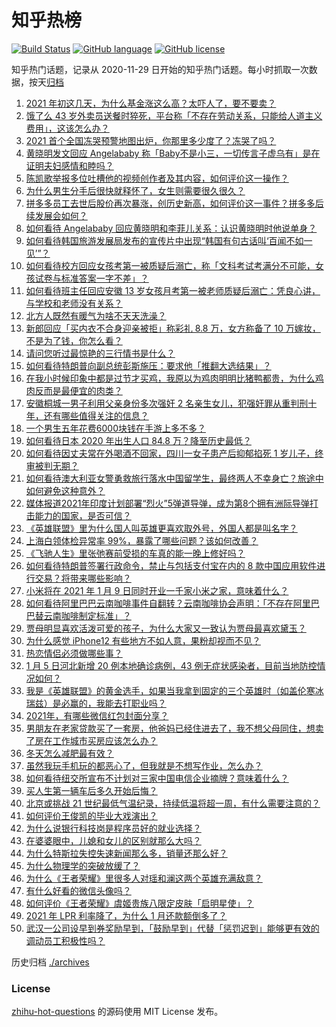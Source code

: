 # 知乎热榜
[![Build Status](https://github.com/ToWeLong/zhihu-hot-questions/workflows/CI/badge.svg)](https://github.com/ToWeLong/zhihu-hot-questions/actions)
[![GitHub language](https://img.shields.io/badge/language-golang-orange.svg)](https://golang.org/)
[![GitHub license](https://img.shields.io/github/license/ToWeLong/zhihu-hot-questions)](https://github.com/ToWeLong/zhihu-hot-questions/blob/main/LICENSE)

知乎热门话题，记录从 2020-11-29 日开始的知乎热门话题。每小时抓取一次数据，按天[归档](./archives)

<!-- BEGIN -->

1. [2021 年初这几天，为什么基金涨这么高？太吓人了，要不要卖？](https://www.zhihu.com/question/437808776)
1. [饿了么 43 岁外卖员送餐时猝死，平台称「不存在劳动关系，只能给人道主义费用」，这该怎么办？](https://www.zhihu.com/question/438129586)
1. [2021 首个全国冻哭预警地图出炉，你那里多少度了？冻哭了吗？](https://www.zhihu.com/question/438090876)
1. [黄晓明发文回应 Angelababy 称「Baby不是小三，一切传言子虚乌有」是在证明夫妇感情和睦吗？](https://www.zhihu.com/question/438160857)
1. [陈凯歌举报多位吐槽他的视频创作者及其内容，如何评价这一操作？](https://www.zhihu.com/question/438068928)
1. [为什么男生分手后很快就释怀了，女生则需要很久很久？](https://www.zhihu.com/question/432503865)
1. [拼多多员工去世后股价再次暴涨，创历史新高，如何评价这一事件？拼多多后续发展会如何？](https://www.zhihu.com/question/438062353)
1. [如何看待 Angelababy 回应黄晓明和李菲儿关系：认识黄晓明时他说单身？](https://www.zhihu.com/question/438158348)
1. [如何看待韩国旅游发展局发布的宣传片中出现“韩国有句古话叫‘百闻不如一见’”？](https://www.zhihu.com/question/438097791)
1. [如何看待校方回应女孩考第一被质疑后溺亡，称「文科考试考满分不可能，女孩试卷与标准答案一字不差」？](https://www.zhihu.com/question/438110849)
1. [如何看待班主任回应安徽 13 岁女孩月考第一被老师质疑后溺亡：凭良心讲，与学校和老师没有关系？](https://www.zhihu.com/question/438002900)
1. [北方人既然有暖气为啥不天天洗澡？](https://www.zhihu.com/question/437451304)
1. [新郎回应「买内衣不合身迎亲被拒」称彩礼 8.8 万，女方称备了 10 万嫁妆，不是为了钱，你怎么看？](https://www.zhihu.com/question/437953531)
1. [请问您听过最惊艳的三行情书是什么？](https://www.zhihu.com/question/343563096)
1. [如何看待特朗普向副总统彭斯施压：要求他「推翻大选结果」？](https://www.zhihu.com/question/438083206)
1. [在我小时候印象中都是过节才买鸡，我原以为鸡肉明明比猪鸭都贵，为什么鸡肉反而是最便宜的肉类？](https://www.zhihu.com/question/436623362)
1. [安徽桐城一男子利用父亲身份多次强奸 2 名亲生女儿，犯强奸罪从重判刑十年，还有哪些值得关注的信息？](https://www.zhihu.com/question/438098561)
1. [一个男生五年花费6000块钱在手游上多不多？](https://www.zhihu.com/question/437874019)
1. [如何看待日本 2020 年出生人口 84.8 万？降至历史最低？](https://www.zhihu.com/question/437046716)
1. [如何看待因丈夫常在外喝酒不回家，四川一女子患产后抑郁掐死 1 岁儿子，终审被判无期？](https://www.zhihu.com/question/438096606)
1. [如何看待澳大利亚女警勇救旅行落水中国留学生，最终两人不幸身亡？旅途中如何避免这种意外？](https://www.zhihu.com/question/437856151)
1. [媒体报道2021年印度计划部署“烈火”5弹道导弹，成为第8个拥有洲际导弹打击能力的国家，是否可信？](https://www.zhihu.com/question/437992271)
1. [《英雄联盟》里为什么国人叫英雄更喜欢取外号，外国人都是叫名字？](https://www.zhihu.com/question/437265184)
1. [上海白领体检异常率 99%，暴露了哪些问题？该如何改善？](https://www.zhihu.com/question/438092610)
1. [《飞驰人生》里张弛赛前受损的车真的能一晚上修好吗？](https://www.zhihu.com/question/313424074)
1. [如何看待特朗普签署行政命令，禁止与包括支付宝在内的 8 款中国应用软件进行交易？将带来哪些影响？](https://www.zhihu.com/question/438083804)
1. [小米将在 2021 年 1 月 9 日同时开业一千家小米之家，意味着什么？](https://www.zhihu.com/question/437978873)
1. [如何看待阿里巴巴云南咖啡事件自翻转？云南咖啡协会声明：「不存在阿里巴巴替云南咖啡制定标准」？](https://www.zhihu.com/question/438028605)
1. [贾母明显喜欢活泼可爱的孩子，为什么大家又一致认为贾母最喜欢黛玉？](https://www.zhihu.com/question/438002444)
1. [为什么感觉 iPhone12 有些地方不如人意，果粉却视而不见？](https://www.zhihu.com/question/437810551)
1. [热恋情侣必须做哪些事？](https://www.zhihu.com/question/427279607)
1. [1 月 5 日河北新增 20 例本地确诊病例，43 例无症状感染者，目前当地防控情况如何？](https://www.zhihu.com/question/438080315)
1. [我是《英雄联盟》的黄金选手，如果当我拿到固定的三个英雄时（如盖伦寒冰瑞兹）是必赢的，我能去打职业吗？](https://www.zhihu.com/question/435174991)
1. [2021年，有哪些微信红包封面分享？](https://www.zhihu.com/question/436417512)
1. [男朋友在老家贷款买了一套房，他爸妈已经住进去了，我不想父母同住，想卖了房在工作城市买房应该怎么办？](https://www.zhihu.com/question/437746833)
1. [冬天怎么减肥最有效？](https://www.zhihu.com/question/362649673)
1. [虽然我玩手机玩的都恶心了，但我就是不想写作业，怎么办？](https://www.zhihu.com/question/368308943)
1. [如何看待纽交所宣布不计划对三家中国电信企业摘牌？意味着什么？](https://www.zhihu.com/question/437942525)
1. [买人生第一辆车后多久开始后悔？](https://www.zhihu.com/question/354985985)
1. [北京或挑战 21 世纪最低气温纪录，持续低温将超一周，有什么需要注意的？](https://www.zhihu.com/question/437950531)
1. [如何评价王俊凯的毕业大戏演出？](https://www.zhihu.com/question/438052348)
1. [为什么说银行科技岗是程序员好的就业选择？](https://www.zhihu.com/question/380468704)
1. [在婆婆眼中，儿媳和女儿的区别就那么大吗？](https://www.zhihu.com/question/322283518)
1. [为什么特斯拉失控失速新闻那么多，销量还那么好？](https://www.zhihu.com/question/435816291)
1. [为什么物理学的突破放缓了？](https://www.zhihu.com/question/375251694)
1. [为什么《王者荣耀》里很多人对瑶和澜这两个英雄充满敌意？](https://www.zhihu.com/question/434530683)
1. [有什么好看的微信头像吗？](https://www.zhihu.com/question/373240555)
1. [如何评价《王者荣耀》虞姬贵族八限定皮肤「启明星使」？](https://www.zhihu.com/question/438165641)
1. [2021 年 LPR 利率降了，为什么 1 月还款额倒多了？](https://www.zhihu.com/question/437390250)
1. [武汉一公司设早到券奖励早到，「鼓励早到」代替「惩罚迟到」能够更有效的调动员工积极性吗？](https://www.zhihu.com/question/437781720)

<!-- END -->

历史归档 [./archives](./archives)


### License
[zhihu-hot-questions](https://github.com/towelong/zhihu-hot-questions) 的源码使用 MIT License 发布。